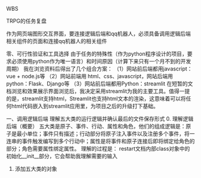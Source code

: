 WBS

TRPG的任务复盘

作为网页端图形交互界面，要连接逻辑后端和qq机器人，必须具备调用逻辑后端相关组件的页面和连接qq机器人的相关组件

零、可行性验证和工具选择
由于任务的特殊性（作为python程序设计的项目，要求必须使用python作为唯一语言）和时间原因（计算下来只有一个月不到的开发周期）
我在浏览资料后得出了几个组合方案：
（1）网站前后端都用javascript：vue + node.js等
（2）网站前端用 html、css、javascript，网站后端用python：Flask、Django等
（3）网站前后端都用Python：streamlit
在短暂的文档浏览和效果展示界面浏览后，我决定采用streamlit为我的主要工具。值得一提的是，streamlit支持html，Streamlit也支持html文本的渲染，这意味着可以将任何html代码嵌入到streamlit应用里，为项目之后的升级打下基础。

一、调用逻辑后端
理解五大类的运行逻辑并确认最后的文件保存形式
0. 理解逻辑后端（概要）
五大类是原子、事件、行动、属性和角色，他们的组成逻辑是：原子是最小单位；事件只有描述；行动部分将原子注入事件以及注册多个事件，将一连串的事件触发编写到多个行动中；属性是将事件和原子连接后即将绑定给角色的部分；角色需要属性绑定属性。
理解的过程是：
restart文档内部class对象中的初始化__init__部分，它会帮助我理解需要的输入


1. 添加五大类的对象

